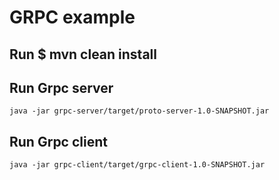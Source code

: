 # GRPC example

## Run $ mvn clean install
## Run Grpc server
    java -jar grpc-server/target/proto-server-1.0-SNAPSHOT.jar
## Run Grpc client
    java -jar grpc-client/target/grpc-client-1.0-SNAPSHOT.jar
    
    